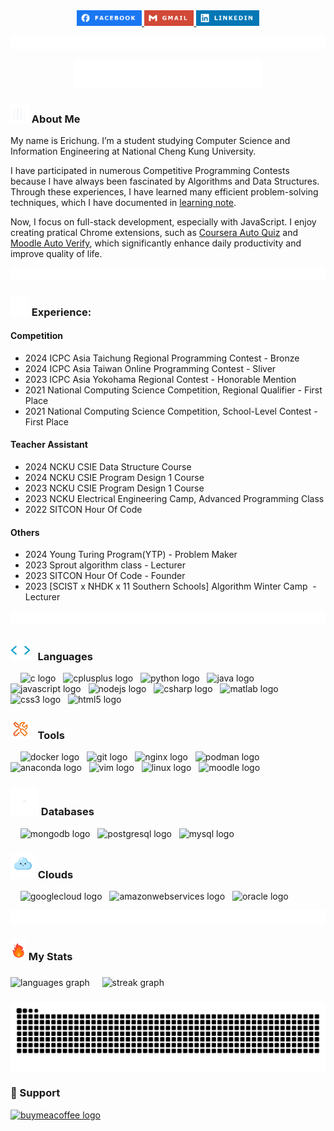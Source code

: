 <div align="center">
    <a href="https://www.facebook.com/profile.php?id=100009212130239" target="_blank">
        <img src="https://github.com/erichung9060/erichung9060/blob/main/src/facebook.png" height="25" alt="facebook logo"  />
    </a>
    <a href="mailto:rthung96@gmail.com" target="_blank">
        <img src="https://github.com/erichung9060/erichung9060/blob/main/src/gmail.png" height="25" alt="gmail logo"  />
    </a>
    <a href="https://www.linkedin.com/in/erichung0906" target="_blank">
        <img src="https://github.com/erichung9060/erichung9060/blob/main/src/linkedin.png" height="25" alt="linkedin logo"  />
    </a>
</div>

![seperate_line](https://github.com/erichung9060/erichung9060/blob/main/src/seperate_line.gif)

<div align="center"><img src="https://raw.githubusercontent.com/erichung9060/erichung9060/main/src/hello.gif" width="300" ></div>

### <img src="https://raw.githubusercontent.com/erichung9060/erichung9060/main/src/about_me.gif" width="30px"> About Me

My name is Erichung. I’m a student studying Computer Science and Information Engineering at National Cheng Kung University. 

I have participated in numerous Competitive Programming Contests because I have always been fascinated by Algorithms and Data Structures. Through these experiences, I have learned many efficient problem-solving techniques, which I have documented in [learning note](https://hackmd.io/@erichung0906/contents).

Now, I focus on full-stack development, especially with JavaScript. I enjoy creating pratical Chrome extensions, such as [Coursera Auto Quiz](https://github.com/erichung9060/Coursera_Auto_Quiz) and [Moodle Auto Verify](https://github.com/erichung9060/Moodle_Auto_Verify), which significantly enhance daily productivity and improve quality of life.

![seperate_line](https://github.com/erichung9060/erichung9060/blob/main/src/seperate_line.gif)

### <img src="https://raw.githubusercontent.com/erichung9060/erichung9060/main/src/experience.gif" width="30px"> Experience:

#### Competition
- 2024 ICPC Asia Taichung Regional Programming Contest - Bronze
- 2024 ICPC Asia Taiwan Online Programming Contest - Sliver
- 2023 ICPC Asia Yokohama Regional Contest - Honorable Mention
- 2021 National Computing Science Competition, Regional Qualifier - First Place
- 2021 National Computing Science Competition, School-Level Contest - First Place

#### Teacher Assistant
- 2024 NCKU CSIE Data Structure Course
- 2024 NCKU CSIE Program Design 1 Course
- 2023 NCKU CSIE Program Design 1 Course
- 2023 NCKU Electrical Engineering Camp, Advanced Programming Class
- 2022 SITCON Hour Of Code

#### Others
- 2024 Young Turing Program(YTP) - Problem Maker
- 2023 Sprout algorithm class - Lecturer
- 2023 SITCON Hour Of Code - Founder
- 2023 [SCIST x NHDK x 11 Southern Schools] Algorithm Winter Camp  - Lecturer


![seperate_line](https://github.com/erichung9060/erichung9060/blob/main/src/seperate_line.gif)

### <img src="https://github.com/erichung9060/erichung9060/blob/main/src/language.gif" width = 32px> &nbsp; Languages
<div align="left">
    &nbsp;&nbsp;&nbsp;
    <img src="https://cdn.jsdelivr.net/gh/devicons/devicon/icons/c/c-original.svg" height="40" alt="c logo"  />
    &nbsp;
    <img src="https://cdn.jsdelivr.net/gh/devicons/devicon/icons/cplusplus/cplusplus-original.svg" height="40" alt="cplusplus logo"  />
    &nbsp;
    <img src="https://cdn.jsdelivr.net/gh/devicons/devicon/icons/python/python-original.svg" height="40" alt="python logo"  />
    &nbsp;
    <img src="https://cdn.jsdelivr.net/gh/devicons/devicon/icons/java/java-original.svg" height="40" alt="java logo"  />
    &nbsp;
    <img src="https://cdn.jsdelivr.net/gh/devicons/devicon/icons/javascript/javascript-original.svg" height="40" alt="javascript logo"  />
    &nbsp;
    <img src="https://cdn.jsdelivr.net/gh/devicons/devicon/icons/nodejs/nodejs-original.svg" height="40" alt="nodejs logo"  />
    &nbsp;
    <img src="https://cdn.jsdelivr.net/gh/devicons/devicon/icons/csharp/csharp-original.svg" height="40" alt="csharp logo"  />
    &nbsp;
    <img src="https://cdn.jsdelivr.net/gh/devicons/devicon/icons/matlab/matlab-original.svg" height="40" alt="matlab logo"  />
    &nbsp;
    <img src="https://cdn.jsdelivr.net/gh/devicons/devicon/icons/css3/css3-original.svg" height="40" alt="css3 logo"  />
    &nbsp;
    <img src="https://cdn.jsdelivr.net/gh/devicons/devicon/icons/html5/html5-original.svg" height="40" alt="html5 logo"  />
    &nbsp;
</div>


### <img src="https://github.com/erichung9060/erichung9060/blob/main/src/tool.gif" width = 32px> &nbsp; Tools
<div align="left">
    &nbsp;&nbsp;&nbsp;
    <img src="https://cdn.jsdelivr.net/gh/devicons/devicon/icons/docker/docker-original.svg" height="40" alt="docker logo"  />
    &nbsp;
    <img src="https://cdn.jsdelivr.net/gh/devicons/devicon/icons/git/git-original.svg" height="40" alt="git logo"  />
    &nbsp;
    <img src="https://cdn.jsdelivr.net/gh/devicons/devicon/icons/nginx/nginx-original.svg" height="40" alt="nginx logo"  />
    &nbsp;
    <img src="https://cdn.jsdelivr.net/gh/devicons/devicon/icons/podman/podman-original.svg" height="40" alt="podman logo"  />
    &nbsp;
    <img src="https://cdn.jsdelivr.net/gh/devicons/devicon/icons/anaconda/anaconda-original.svg" height="40" alt="anaconda logo"  />
    &nbsp;
    <img src="https://cdn.jsdelivr.net/gh/devicons/devicon/icons/vim/vim-original.svg" height="40" alt="vim logo"  />
    &nbsp;
    <img src="https://cdn.jsdelivr.net/gh/devicons/devicon/icons/linux/linux-original.svg" height="40" alt="linux logo"  />
    &nbsp;
    <img src="https://cdn.jsdelivr.net/gh/devicons/devicon/icons/moodle/moodle-original.svg" height="40" alt="moodle logo"  />
    &nbsp;
</div>


### <img src="https://github.com/erichung9060/erichung9060/blob/main/src/database.gif" width = 45px> Databases
<div align="left">
    &nbsp;&nbsp;&nbsp;
    <img src="https://cdn.jsdelivr.net/gh/devicons/devicon/icons/mongodb/mongodb-original.svg" height="40" alt="mongodb logo"  />
    &nbsp;
    <img src="https://cdn.jsdelivr.net/gh/devicons/devicon/icons/postgresql/postgresql-original.svg" height="40" alt="postgresql logo"  />
    &nbsp;
    <img src="https://cdn.jsdelivr.net/gh/devicons/devicon/icons/mysql/mysql-original.svg" height="40" alt="mysql logo"  />
    &nbsp;
</div>

### <img src="https://github.com/erichung9060/erichung9060/blob/main/src/cloud.gif" width = 40px> Clouds
<div align="left">
    &nbsp;&nbsp;&nbsp;
    <img src="https://cdn.jsdelivr.net/gh/devicons/devicon/icons/googlecloud/googlecloud-original.svg" height="40" alt="googlecloud logo" />
    &nbsp;
    <img src="https://cdn.jsdelivr.net/gh/devicons/devicon/icons/amazonwebservices/amazonwebservices-line-wordmark.svg" height="40" alt="amazonwebservices logo" />
    &nbsp;
    <img src="https://cdn.jsdelivr.net/gh/devicons/devicon/icons/oracle/oracle-original.svg" height="40" alt="oracle logo" />
    &nbsp;
</div>


![seperate_line](https://raw.githubusercontent.com/erichung9060/erichung9060/main/src/seperate_line.gif)

### <img src="https://github.com/erichung9060/erichung9060/blob/main/src/my_stats.gif" width = 25px> My Stats

###
<span>
    <img src="https://github-readme-stats.vercel.app/api/top-langs?username=erichung9060&layout=compact&theme=algolia" height="170" alt="languages graph"/>
</span>
&nbsp;&nbsp;&nbsp;
<span>
    <img src="https://github-readme-stats.vercel.app/api?username=erichung9060&theme=algolia&rank_icon=github" height="170" alt="streak graph"/>
</span>


###

<img src="https://raw.githubusercontent.com/erichung9060/erichung9060/output/snake.svg" alt="Snake animation" />

###

### 💪 Support
<a href="https://buymeacoffee.com/erichung0906">
    <img src="https://media0.giphy.com/media/v1.Y2lkPTc5MGI3NjExZWhpOXd2dnhib2pncW52aXI4ZmoxNXlsZnM3MnVteHFmbmxwOTN3dyZlcD12MV9pbnRlcm5hbF9naWZfYnlfaWQmY3Q9cw/7kZE0z52Sd9zSESzDA/giphy.gif" alt="buymeacoffee logo"  />
</a>
